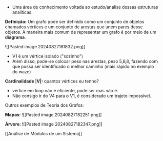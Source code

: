 * Uma área de conhecimento voltada ao estudo/análise dessas estruturas analíticas.

**Definição:** Um grafo pode ser definido como um conjunto de objetos chamados vértices e um conjunto de arestas que unem pares desse objetos. A maneira mais comum de representar um grafo é por meio de um **diagrama**. 

![[Pasted image 20240827181832.png]]

- V1 é um vértice isolado ("sozinho")
- Além disso, pode-se colocar peso nas arestas, peso 5,6,8, fazendo com que possa ser identificado o melhor caminho (mais rápido no exemplo do waze)

**Cardinalidade |V|:** quantos vértices eu tenho? 

- vértice em loop não é eficiente, pode ser mas não é.
- Não consigo ir do V4 para o V1, é considerado um trajeto impossível.

Outros exemplos de Teoria dos Grafos: 

**Mapas:**
![[Pasted image 20240827182251.png]]

**Árvore:**
![[Pasted image 20240827182347.png]]

[[Análise de Módulos de um Sistema]]


